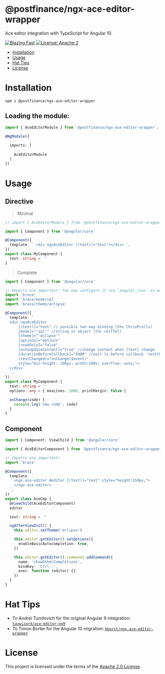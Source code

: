 # @postfinance/ngx-ace-editor-wrapper

Ace editor integration with TypeScript for Angular 10.

[![Blazing Fast](https://img.shields.io/badge/speed-blazing%20%F0%9F%94%A5-brightgreen.svg)](https://twitter.com/acdlite/status/974390255393505280)
[![License: Apache 2](https://img.shields.io/badge/License-Apache2-blue.svg)](https://opensource.org/licenses/Apache-2.0)

- [Installation](#installation)
- [Usage](#usage)
- [Hat Tips](#hat-tips)
- [License](#license)

# Installation

`npm i @postfinance/ngx-ace-editor-wrapper`

## Loading the module:

```ts
import { AceEditorModule } from '@postfinance/ngx-ace-editor-wrapper';

@NgModule({
  ...
  imports: [
    ...
    AceEditorModule
  ]
})
```

# Usage

## Directive

> Minimal

```ts
// import { AceEditorModule } from '@postfinance/ngx-ace-editor-wrapper';

import { Component } from '@angular/core'

@Component({
  template: ` <div ngxAceEditor [(text)]="text"></div> `,
})
export class MyComponent {
  text: string = ''
}
```

> Complete

```ts
import { Component } from '@angular/core'

// Imports are important! You may configure it via `angular.json` as well.
import 'brace'
import 'brace/mode/sql'
import 'brace/theme/eclipse'

@Component({
  template: `
  <div ngxAceEditor
      [(text)]="text" // possible two way binding (thx ChrisProlls)
      [mode]="'sql'" //string or object (thx ckiffel)
      [theme]="'eclipse'"
      [options]="options"
      [readOnly]="false"
      [autoUpdateContent]="true" //change content when [text] change
      [durationBeforeCallback]="1000" //wait 1s before callback 'textChanged' sends new value
      (textChanged)="onChange($event)"
      style="min-height: 200px; width:100%; overflow: auto;">
  </div>
  `,
})
export class MyComponent {
  text: string = ''
  options: any = { maxLines: 1000, printMargin: false }

  onChange(code) {
    console.log('new code', code)
  }
}
```

## Component

```ts
import { Component, ViewChild } from '@angular/core'

import { AceEditorComponent } from '@postfinance/ngx-ace-editor-wrapper'

// Imports are important!
import 'brace'

@Component({
  template: `
    <ngx-ace-editor #editor [(text)]="text" style="height:150px;">
    </ngx-ace-editor>
  `,
})
export class AceCmp {
  @ViewChild(AceEditorComponent)
  editor

  text: string = ''

  ngAfterViewInit() {
    this.editor.setTheme('eclipse')

    this.editor.getEditor().setOptions({
      enableBasicAutocompletion: true,
    })

    this.editor.getEditor().commands.addCommand({
      name: 'showOtherCompletions',
      bindKey: 'Ctrl-.',
      exec: function (editor) {},
    })
  }
}
```

# Hat Tips

- To Andrei Tumilovich for the original Angular 9 integration: [`tavwizard/ace-editor-ng9`](https://github.com/tavwizard/ace-editor-ng9)
- To Timon Borter for the Angular 10 migration: [`bbortt/ngx-ace-editor-wrapper`](https://github.com/bbortt/ngx-ace-editor-wrapper)

# License

This project is licensed under the terms of the [Apache 2.0 License](https://raw.githubusercontent.com/postfinance/ngx-ace-editor-wrapper/canary/LICENSE).
